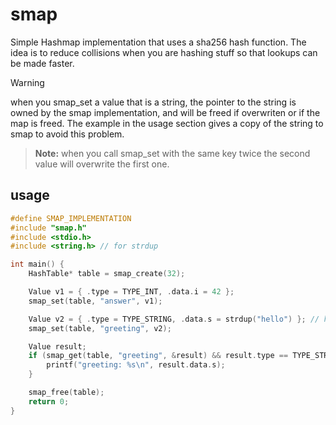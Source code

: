 # smap

Simple Hashmap implementation that uses a sha256 hash function.
The idea is to reduce collisions when you are hashing stuff so that lookups can be made faster.
> [!WARNING]
> when you smap_set a value that is a string, the pointer to the string is owned by the smap implementation, and will be freed if overwriten or if the map is freed. The example in the usage section gives a copy of the string to smap to avoid this problem.

> **Note:** when you call smap_set with the same key twice the second value will overwrite the first one.
## usage

```c
#define SMAP_IMPLEMENTATION
#include "smap.h"
#include <stdio.h>
#include <string.h> // for strdup

int main() {
    HashTable* table = smap_create(32);

    Value v1 = { .type = TYPE_INT, .data.i = 42 };
    smap_set(table, "answer", v1);

    Value v2 = { .type = TYPE_STRING, .data.s = strdup("hello") }; // heap-allocated string
    smap_set(table, "greeting", v2);

    Value result;
    if (smap_get(table, "greeting", &result) && result.type == TYPE_STRING) {
        printf("greeting: %s\n", result.data.s);
    }

    smap_free(table);
    return 0;
}
```
